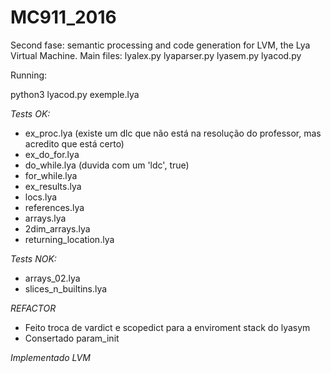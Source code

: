 # MC911_2016

Second fase: semantic processing and code generation for LVM, the Lya Virtual Machine.
Main files: lyalex.py lyaparser.py lyasem.py lyacod.py

Running:

python3 lyacod.py exemple.lya

*Tests OK:*

- ex_proc.lya (existe um dlc que não está na resolução do professor, mas acredito que está certo)
- ex_do_for.lya
- do_while.lya (duvida com um 'ldc', true)
- for_while.lya
- ex_results.lya
- locs.lya 
- references.lya
- arrays.lya
- 2dim_arrays.lya
- returning_location.lya 


*Tests NOK:*
- arrays_02.lya
- slices_n_builtins.lya


*REFACTOR*
- Feito troca de vardict e scopedict para a enviroment stack do lyasym
- Consertado param_init

*Implementado LVM*
